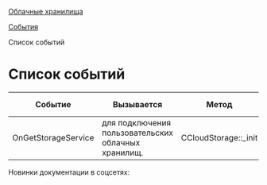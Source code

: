 [Облачные хранилища](/api_help/clouds/index.php)

[События](/api_help/clouds/events/index.php)

Список событий

Список событий
==============

| Событие | Вызывается | Метод | С версии |
| --- | --- | --- | --- |
| OnGetStorageService | для подключения пользовательских облачных хранилищ. | CCloudStorage::\_init | 10.0.0 |

Новинки документации в соцсетях: